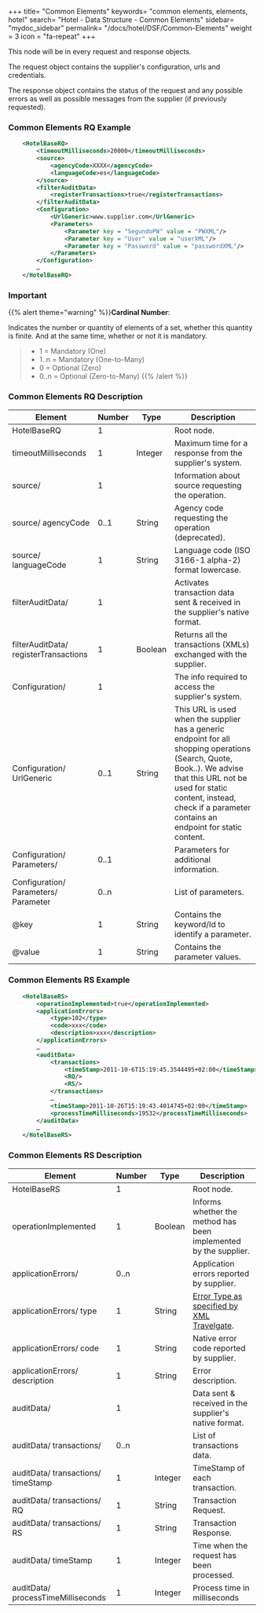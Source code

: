 +++
title= "Common Elements"
keywords= "common elements, elements, hotel"
search= "Hotel - Data Structure - Common Elements"
sidebar= "mydoc_sidebar"
permalink= "/docs/hotel/DSF/Common-Elements"
weight = 3
icon = "fa-repeat"
+++



This node will be in every request and response objects.

The request object contains the supplier's configuration, urls and
credentials.

The response object contains the status of the request and any possible errors as well as possible messages from the supplier (if previously requested).



### Common Elements RQ Example

~~~xml
    <HotelBaseRQ>
        <timeoutMilliseconds>20000</timeoutMilliseconds>
        <source>
            <agencyCode>XXXX</agencyCode>
            <languageCode>es</languageCode>
        </source>
        <filterAuditData>
            <registerTransactions>true</registerTransactions>
        </filterAuditData>
        <Configuration>
            <UrlGeneric>www.supplier.com</UrlGeneric>
            <Parameters>
                <Parameter key = "SegundoPW" value = "PWXML"/>
                <Parameter key = "User" value = "userXML"/>
                <Parameter key = "Password" value = "passwordXML"/>
            </Parameters>
        </Configuration>
        …
    </HotelBaseRQ>
~~~



### Important

{{% alert theme="warning" %}}**Cardinal Number**: 

Indicates the number or quantity of elements of a set, whether this quantity is finite. And at the same time, whether or not it is mandatory.

> -  1 = Mandatory (One)
> -  1..n = Mandatory (One-to-Many)
> -  0 = Optional (Zero)
> -  0..n = Optional (Zero-to-Many)
{{% /alert %}}



### Common Elements RQ Description


| **Element**                            | **Number** | **Type** | **Description**                                                                  |
| -------------------------------------- | ---------- | -------- | -------------------------------------------------------------------------------- |
| HotelBaseRQ                            | 1          |          | Root node.                                                                       |
| timeoutMilliseconds                    | 1          | Integer  | Maximum time for a response from the supplier's system.                          |
| source/                                | 1          |          | Information about source requesting the operation.                               |
| source/ agencyCode                     | 0..1       | String   | Agency code requesting the operation (deprecated).                               |
| source/ languageCode                   | 1          | String   | Language code (ISO 3166-1 alpha-2) format lowercase.                             |
| filterAuditData/                       | 1          |          | Activates transaction data sent & received in the supplier's native format.      |
| filterAuditData/ registerTransactions  | 1          | Boolean | Returns all the transactions (XMLs) exchanged with the supplier.                  |
| Configuration/                         | 1          |          | The info required to access the supplier's system.                               |
| Configuration/ UrlGeneric              | 0..1       | String   | This URL is used when the supplier has a generic endpoint for all shopping operations (Search, Quote, Book..). We advise that this URL not be used for static content, instead, check if a parameter contains an endpoint for static content. |
| Configuration/ Parameters/             | 0..1       |          | Parameters for additional information.                                           |
| Configuration/ Parameters/ Parameter   | 0..n       |          | List of parameters.                                                              |
| @key                                   | 1          | String   | Contains the keyword/Id to identify a parameter.                                 |
| @value                                 | 1          | String   | Contains the parameter values.                                                   |



### Common Elements RS Example

~~~xml
    <HotelBaseRS>
        <operationImplemented>true</operationImplemented>
        <applicationErrors>
            <type>102</type>
            <code>xxx</code>
            <description>xxx</description>
        </applicationErrors>
        …
        <auditData>
            <transactions>
                <timeStamp>2011-10-6T15:19:45.3544495+02:00</timeStamp>
                <RQ/>
                <RS/>
            </transactions>
            …
            <timeStamp>2011-10-26T15:19:43.4014745+02:00</timeStamp>
            <processTimeMilliseconds>19532</processTimeMilliseconds>
        </auditData>
        …
    </HotelBaseRS>
~~~



### Common Elements RS Description


| **Element**                           | **Number** | **Type** | **Description**                                                  |
| ------------------------------------- | ---------- | -------- | ---------------------------------------------------------------- |
| HotelBaseRS                           | 1          |          | Root node.                                                       |
| operationImplemented                  | 1          | Boolean  | Informs whether the method has been implemented by the supplier. |
| applicationErrors/                    | 0..n       |          | Application errors reported by supplier.                         |
| applicationErrors/ type               | 1          | String   | [Error Type as specified by XML Travelgate](/connectiontypessellers/hotelpullsellers/listsdata/#error-codes). |
| applicationErrors/ code               | 1          | String   | Native error code reported by supplier.                          |
| applicationErrors/ description        | 1          | String   | Error description.                                               |
| auditData/                            | 1          |          | Data sent & received in the supplier's native format.            |
| auditData/ transactions/              | 0..n       |          | List of transactions data.                                       |
| auditData/ transactions/ timeStamp    | 1          | Integer  | TimeStamp of each transaction.                                   |
| auditData/ transactions/ RQ           | 1          | String   | Transaction Request.                                             |
| auditData/ transactions/ RS           | 1          | String   | Transaction Response.                                            |
| auditData/ timeStamp                  | 1          | Integer  | Time when the request has been processed.                        |
| auditData/ processTimeMilliseconds    | 1          | Integer  | Process time in milliseconds                                     |





